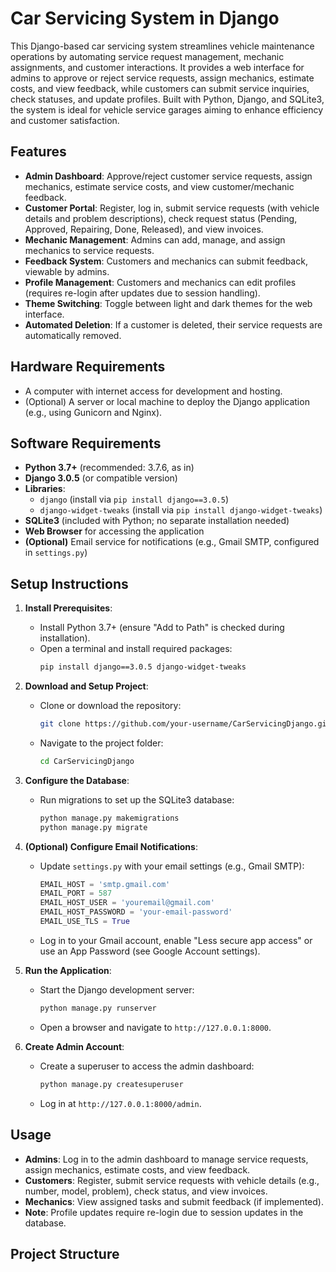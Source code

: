 # Car Servicing System in Django

This Django-based car servicing system streamlines vehicle maintenance operations by automating service request management, mechanic assignments, and customer interactions. It provides a web interface for admins to approve or reject service requests, assign mechanics, estimate costs, and view feedback, while customers can submit service inquiries, check statuses, and update profiles. Built with Python, Django, and SQLite3, the system is ideal for vehicle service garages aiming to enhance efficiency and customer satisfaction.

## Features
- **Admin Dashboard**: Approve/reject customer service requests, assign mechanics, estimate service costs, and view customer/mechanic feedback.
- **Customer Portal**: Register, log in, submit service requests (with vehicle details and problem descriptions), check request status (Pending, Approved, Repairing, Done, Released), and view invoices.
- **Mechanic Management**: Admins can add, manage, and assign mechanics to service requests.
- **Feedback System**: Customers and mechanics can submit feedback, viewable by admins.
- **Profile Management**: Customers and mechanics can edit profiles (requires re-login after updates due to session handling).
- **Theme Switching**: Toggle between light and dark themes for the web interface.
- **Automated Deletion**: If a customer is deleted, their service requests are automatically removed.

## Hardware Requirements
- A computer with internet access for development and hosting.
- (Optional) A server or local machine to deploy the Django application (e.g., using Gunicorn and Nginx).

## Software Requirements
- **Python 3.7+** (recommended: 3.7.6, as in)[](https://github.com/sumitkumar1503/vehicleservicemanagement)
- **Django 3.0.5** (or compatible version)
- **Libraries**:
  - `django` (install via `pip install django==3.0.5`)
  - `django-widget-tweaks` (install via `pip install django-widget-tweaks`)
- **SQLite3** (included with Python; no separate installation needed)
- **Web Browser** for accessing the application
- **(Optional)** Email service for notifications (e.g., Gmail SMTP, configured in `settings.py`)

## Setup Instructions
1. **Install Prerequisites**:
   - Install Python 3.7+ (ensure "Add to Path" is checked during installation).
   - Open a terminal and install required packages:
     ```bash
     pip install django==3.0.5 django-widget-tweaks
     ```

2. **Download and Setup Project**:
   - Clone or download the repository:
     ```bash
     git clone https://github.com/your-username/CarServicingDjango.git
     ```
   - Navigate to the project folder:
     ```bash
     cd CarServicingDjango
     ```

3. **Configure the Database**:
   - Run migrations to set up the SQLite3 database:
     ```bash
     python manage.py makemigrations
     python manage.py migrate
     ```

4. **(Optional) Configure Email Notifications**:
   - Update `settings.py` with your email settings (e.g., Gmail SMTP):
     ```python
     EMAIL_HOST = 'smtp.gmail.com'
     EMAIL_PORT = 587
     EMAIL_HOST_USER = 'youremail@gmail.com'
     EMAIL_HOST_PASSWORD = 'your-email-password'
     EMAIL_USE_TLS = True
     ```
   - Log in to your Gmail account, enable "Less secure app access" or use an App Password (see Google Account settings).

5. **Run the Application**:
   - Start the Django development server:
     ```bash
     python manage.py runserver
     ```
   - Open a browser and navigate to `http://127.0.0.1:8000`.

6. **Create Admin Account**:
   - Create a superuser to access the admin dashboard:
     ```bash
     python manage.py createsuperuser
     ```
   - Log in at `http://127.0.0.1:8000/admin`.

## Usage
- **Admins**: Log in to the admin dashboard to manage service requests, assign mechanics, estimate costs, and view feedback.
- **Customers**: Register, submit service requests with vehicle details (e.g., number, model, problem), check status, and view invoices.
- **Mechanics**: View assigned tasks and submit feedback (if implemented).
- **Note**: Profile updates require re-login due to session updates in the database.

## Project Structure
